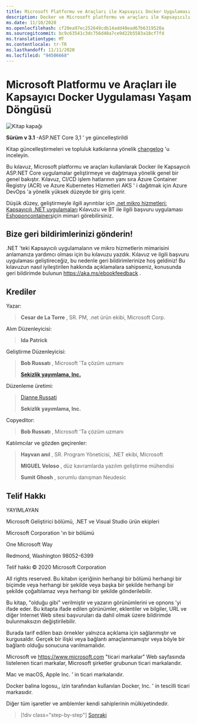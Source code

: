 ```yaml
---
title: Microsoft Platformu ve Araçları ile Kapsayıcı Docker Uygulaması Yaşam Döngüsü
description: Docker ve Microsoft platformu ve araçları ile Kapsayıcılı uygulamalar geliştirmeye ve dağıtmaya yönelik geliştirme ve dağıtım sürecine ileri düzey bir genel bakış alın.
ms.date: 11/10/2020
ms.openlocfilehash: cf20ea97ec252649cdb14add40ead67b6319520a
ms.sourcegitcommit: bc9c63541c3dc756d48a7ce9d22b5583a18cf7fd
ms.translationtype: MT
ms.contentlocale: tr-TR
ms.lasthandoff: 11/11/2020
ms.locfileid: "94506668"
---
```

# <a name="containerized-docker-application-lifecycle-with-microsoft-platform-and-tools"></a>Microsoft Platformu ve Araçları ile Kapsayıcı Docker Uygulaması Yaşam Döngüsü

![Kitap kapağı](./media/devops-book-cover-large-we.png)

**Sürüm v 3.1** -ASP.NET Core 3,1 ' ye güncelleştirildi

Kitap güncelleştirmeleri ve topluluk katkılarına yönelik [changelog](https://aka.ms/DockerLifecycleEbookChangelog) 'u inceleyin.

Bu kılavuz, Microsoft platformu ve araçları kullanılarak Docker ile Kapsayıcılı ASP.NET Core uygulamalar geliştirmeye ve dağıtmaya yönelik genel bir genel bakıştır. Kılavuz, CI/CD işlem hatlarının yanı sıra Azure Container Registry (ACR) ve Azure Kubernetes Hizmetleri AKS ' i dağıtmak için Azure DevOps 'a yönelik yüksek düzeyde bir giriş içerir.

Düşük düzey, geliştirmeyle ilgili ayrıntılar için [.net mikro hizmetleri: Kapsayıcılı .NET uygulamaları](../microservices/index.md) Kılavuzu ve BT ile ilgili başvuru uygulaması [Eshoponcontainers](https://github.com/dotnet-architecture/eShopOnContainers)için mimari görebilirsiniz.

## <a name="send-us-your-feedback"></a>Bize geri bildirimlerinizi gönderin!

.NET 'teki Kapsayıcılı uygulamaların ve mikro hizmetlerin mimarisini anlamanıza yardımcı olması için bu kılavuzu yazdık. Kılavuz ve ilgili başvuru uygulaması geliştireceğiz, bu nedenle geri bildirimlerinize hoş geldiniz! Bu kılavuzun nasıl iyileştirilen hakkında açıklamalara sahipseniz, konusunda geri bildirimde bulunun <https://aka.ms/ebookfeedback> .

## <a name="credits"></a>Krediler

Yazar:

> **Cesar de La Torre** , SR. PM, .net ürün ekibi, Microsoft Corp.

Alım Düzenleyicisi:

> **Ida Patrick**

Geliştirme Düzenleyicisi:

> **Bob Russatı** , Microsoft 'Ta çözüm uzmanı
>
> [**Sekizlik yayımlama, Inc.**](http://www.octalpub.com/)

Düzenleme üretimi:

> [Dianne Russati](http://www.octalpub.com/)
>
> **Sekizlik yayımlama, Inc.**

Copyeditor:

> **Bob Russatı** , Microsoft 'Ta çözüm uzmanı

Katılımcılar ve gözden geçirenler:

> **Hayvan anıl** , SR. Program Yöneticisi, .NET ekibi, Microsoft
>
> **MIGUEL Veloso** , düz kavramlarda yazılım geliştirme mühendisi
>
> **Sumit Ghosh** , sorumlu danışman Neudesic

## <a name="copyright"></a>Telif Hakkı

YAYIMLAYAN

Microsoft Geliştirici bölümü, .NET ve Visual Studio ürün ekipleri

Microsoft Corporation 'ın bir bölümü

One Microsoft Way

Redmond, Washington 98052-6399

Telif hakkı &copy; 2020 Microsoft Corporation

All rights reserved. Bu kitabın içeriğinin herhangi bir bölümü herhangi bir biçimde veya herhangi bir şekilde veya başka bir şekilde herhangi bir şekilde çoğaltılamaz veya herhangi bir şekilde gönderilebilir.

Bu kitap, "olduğu gibi" verilmiştir ve yazarın görünümlerini ve opnons 'yi ifade eder. Bu kitapta ifade edilen görünümler, eklentiler ve bilgiler, URL ve diğer Internet Web sitesi başvuruları da dahil olmak üzere bildirimde bulunmaksızın değiştirilebilir.

Burada tarif edilen bazı örnekler yalnızca açıklama için sağlanmıştır ve kurgusaldır. Gerçek bir ilişki veya bağlantı amaçlanmamıştır veya böyle bir bağlantı olduğu sonucuna varılmamalıdır.

Microsoft ve <https://www.microsoft.com> "ticari markalar" Web sayfasında listelenen ticari markalar, Microsoft şirketler grubunun ticari markalarıdır.

Mac ve macOS, Apple Inc. ' in ticari markalarıdır.

Docker balina logosu,, izin tarafından kullanılan Docker, Inc. ' in tescilli ticari markasıdır.

Diğer tüm işaretler ve amblemler kendi sahiplerinin mülkiyetindedir.

>[!div class="step-by-step"]
>[Sonraki](introduction-to-containers-and-docker.md)

